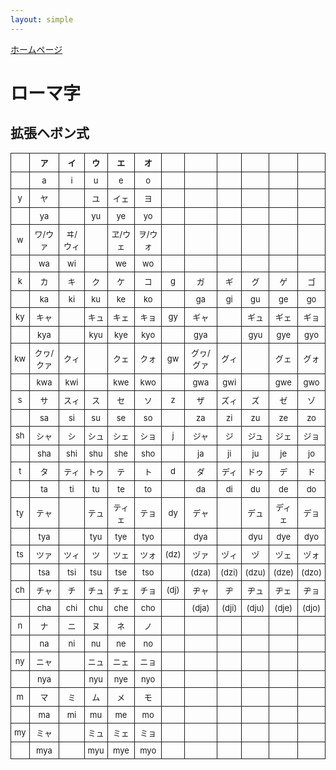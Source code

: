 ```yaml
---
layout: simple
---
```


<style>
table {
  border-collapse: collapse;
}
th, td {
  font-size: small;
  padding: 5px;
  border: solid 1px;
}
</style>

[ホームページ](../)

# ローマ字

## 拡張ヘボン式

|    | ア | イ | ウ | エ | オ |    |    |    |    |    |    |
|:--:|:--:|:--:|:--:|:--:|:--:|:--:|:--:|:--:|:--:|:--:|:--:|
|    |  a |  i |  u |  e |  o |
| y  | ヤ |    | ユ |イェ| ヨ |
|    | ya |    | yu | ye | yo |
| w  |ワ/ウァ|ヰ/ウィ| |ヱ/ウェ|ヲ/ウォ|
|    | wa | wi |    | we | wo |
| k  | カ | キ | ク | ケ | コ | g  | ガ | ギ | グ | ゲ | ゴ |
|    | ka | ki | ku | ke | ko |    | ga | gi | gu | ge | go |
| ky |キャ|    |キュ|キェ|キョ| gy |ギャ|    |ギュ|ギェ|ギョ|
|    |kya |    |kyu |kye |kyo |    |gya |    |gyu |gye |gyo |
| kw |クヮ/クァ|クィ|  |クェ|クォ| gw |グヮ/グァ|グィ|  |グェ|グォ|
|    |kwa |kwi |    |kwe |kwo |    |gwa |gwi |    |gwe |gwo |
| s  | サ |スィ| ス | セ | ソ | z  | ザ |ズィ| ズ | ゼ | ゾ |
|    | sa | si | su | se | so |    | za | zi | zu | ze | zo |
| sh |シャ| シ |シュ|シェ|ショ| j  |ジャ| ジ |ジュ|ジェ|ジョ|
|    |sha |shi |shu |she |sho |    | ja | ji | ju | je | jo |
| t  | タ |ティ|トゥ| テ | ト | d  | ダ |ディ|ドゥ| デ | ド |
|    | ta | ti | tu | te | to |    | da | di | du | de | do |
| ty |テャ|    |テュ|ティェ|テョ| dy |デャ|    |デュ|ディェ|デョ|
|    |tya |    |tyu |tye |tyo |    |dya |    |dyu |dye |dyo |
| ts |ツァ|ツィ| ツ |ツェ|ツォ|(dz)|ヅァ|ヅィ| ヅ |ヅェ|ヅォ|
|    |tsa |tsi |tsu |tse |tso |    |(dza)|(dzi)|(dzu)|(dze)|(dzo)|
| ch |チャ| チ |チュ|チェ|チョ|(dj)|ヂャ| ヂ |ヂュ|ヂェ|ヂョ|
|    |cha |chi |chu |che |cho |    |(dja)|(dji)|(dju)|(dje)|(djo)|
| n  | ナ | ニ | ヌ | ネ | ノ |
|    | na | ni | nu | ne | no |
| ny |ニャ|    |ニュ|ニェ|ニョ|
|    |nya |    |nyu |nye |nyo |
| m  | マ | ミ | ム | メ | モ |
|    | ma | mi | mu | me | mo |
| my |ミャ|    |ミュ|ミェ|ミョ|
|    |mya |    |myu |mye |myo |
